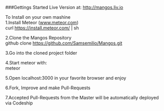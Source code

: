 ###Gettings Started
Live Version at: http://mangos.liv.io

To Install on your own mashine  
1.Install Meteor (www.meteor.com)  
curl https://install.meteor.com/ | sh  

2.Clone the Mangos Repository  
github clone https://github.com/Samsemilio/Mangos.git  

3.Go into the cloned project folder   

4.Start meteor with:  
meteor  

5.Open localhost:3000 in your favorite browser and enjoy  

6.Fork, Improve and make Pull-Requests

7.Accepted Pull-Requests from the Master will be automatically deployed via Codeship 